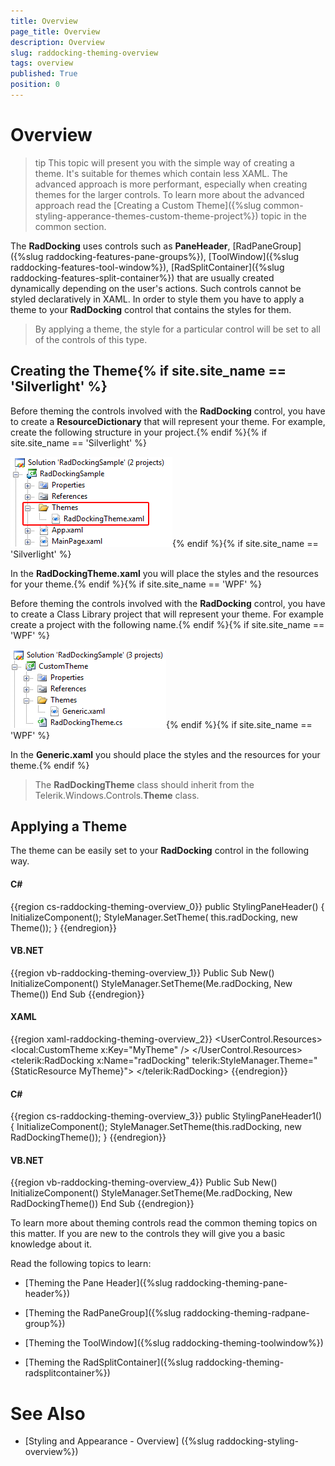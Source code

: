 ```yaml
---
title: Overview
page_title: Overview
description: Overview
slug: raddocking-theming-overview
tags: overview
published: True
position: 0
---
```


# Overview

>tip This topic will present you with the simple way of creating a theme. It's suitable for themes which contain less XAML. The advanced approach is more performant, especially when creating themes for the larger controls. To learn more about the advanced approach read the [Creating a Custom Theme]({%slug common-styling-apperance-themes-custom-theme-project%}) topic in the common section.

The __RadDocking__ uses controls such as __PaneHeader__, [RadPaneGroup]({%slug raddocking-features-pane-groups%}), [ToolWindow]({%slug raddocking-features-tool-window%}), [RadSplitContainer]({%slug raddocking-features-split-container%}) that are usually created dynamically depending on the user's actions. Such controls cannot be styled declaratively in XAML. In order to style them you have to apply a theme to your __RadDocking__ control that contains the styles for them. 

>By applying a theme, the style for a particular control will be set to all of the controls of this type.

## Creating the Theme{% if site.site_name == 'Silverlight' %}

Before theming the controls involved with the __RadDocking__ control, you have to create a __ResourceDictionary__ that will represent your theme. For example, create the following structure in your project.{% endif %}{% if site.site_name == 'Silverlight' %}

![](images/RadDocking_ThemingOverview_01.png){% endif %}{% if site.site_name == 'Silverlight' %}

In the __RadDockingTheme.xaml__ you will place the styles and the resources for your theme.{% endif %}{% if site.site_name == 'WPF' %}

Before theming the controls involved with the __RadDocking__ control, you have to create a Class Library project that will represent your theme. For example create a project with the following name.{% endif %}{% if site.site_name == 'WPF' %}

![](images/RadDocking_ThemingOverview_02.png){% endif %}{% if site.site_name == 'WPF' %}

In the __Generic.xaml__ you should place the styles and the resources for your theme.{% endif %}

>The __RadDockingTheme__ class should inherit from the Telerik.Windows.Controls.__Theme__ class.

## Applying a Theme

The theme can be easily set to your __RadDocking__ control in the following way.

#### __C#__

{{region cs-raddocking-theming-overview_0}}
	public StylingPaneHeader()
	{
	    InitializeComponent();
	    StyleManager.SetTheme( this.radDocking, new Theme());
	}
{{endregion}}

#### __VB.NET__

{{region vb-raddocking-theming-overview_1}}
	Public Sub New()
		InitializeComponent()
		StyleManager.SetTheme(Me.radDocking, New Theme())
	End Sub
{{endregion}}

#### __XAML__

{{region xaml-raddocking-theming-overview_2}}
	<UserControl.Resources>
	    <local:CustomTheme x:Key="MyTheme" />
	 </UserControl.Resources>
	        <Grid>
	            <telerik:RadDocking x:Name="radDocking"
	                                telerik:StyleManager.Theme="{StaticResource MyTheme}">
	            </telerik:RadDocking>
	        </Grid>
{{endregion}}

#### __C#__

{{region cs-raddocking-theming-overview_3}}
	public StylingPaneHeader1()
	{
	    InitializeComponent();
	    StyleManager.SetTheme(this.radDocking, new RadDockingTheme());
	}
{{endregion}}

#### __VB.NET__

{{region vb-raddocking-theming-overview_4}}
	Public Sub New()
		InitializeComponent()
		StyleManager.SetTheme(Me.radDocking, New RadDockingTheme())
	End Sub
{{endregion}}

To learn more about theming controls read the common theming topics on this matter. If you are new to the controls they will give you a basic knowledge about it.

Read the following topics to learn:

* [Theming the Pane Header]({%slug raddocking-theming-pane-header%})

* [Theming the RadPaneGroup]({%slug raddocking-theming-radpane-group%})

* [Theming the ToolWindow]({%slug raddocking-theming-toolwindow%})

* [Theming the RadSplitContainer]({%slug raddocking-theming-radsplitcontainer%})

# See Also

 * [Styling and Appearance - Overview] ({%slug raddocking-styling-overview%}) 
